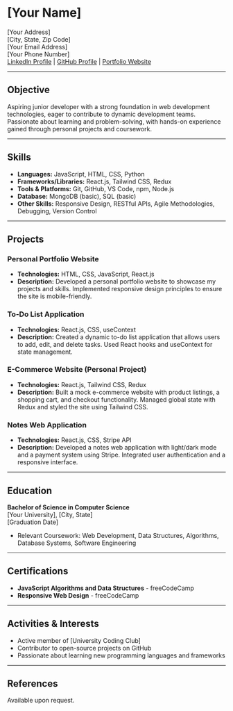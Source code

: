 # [Your Name]

[Your Address]  
[City, State, Zip Code]  
[Your Email Address]  
[Your Phone Number]  
[LinkedIn Profile](#) | [GitHub Profile](#) | [Portfolio Website](#)

---

## Objective

Aspiring junior developer with a strong foundation in web development technologies, eager to contribute to dynamic development teams. Passionate about learning and problem-solving, with hands-on experience gained through personal projects and coursework.

---

## Skills

- **Languages:** JavaScript, HTML, CSS, Python
- **Frameworks/Libraries:** React.js, Tailwind CSS, Redux
- **Tools & Platforms:** Git, GitHub, VS Code, npm, Node.js
- **Database:** MongoDB (basic), SQL (basic)
- **Other Skills:** Responsive Design, RESTful APIs, Agile Methodologies, Debugging, Version Control

---

## Projects

### Personal Portfolio Website
- **Technologies:** HTML, CSS, JavaScript, React.js
- **Description:** Developed a personal portfolio website to showcase my projects and skills. Implemented responsive design principles to ensure the site is mobile-friendly.

### To-Do List Application
- **Technologies:** React.js, CSS, useContext
- **Description:** Created a dynamic to-do list application that allows users to add, edit, and delete tasks. Used React hooks and useContext for state management.

### E-Commerce Website (Personal Project)
- **Technologies:** React.js, Tailwind CSS, Redux
- **Description:** Built a mock e-commerce website with product listings, a shopping cart, and checkout functionality. Managed global state with Redux and styled the site using Tailwind CSS.

### Notes Web Application
- **Technologies:** React.js, CSS, Stripe API
- **Description:** Developed a notes web application with light/dark mode and a payment system using Stripe. Integrated user authentication and a responsive interface.

---

## Education

**Bachelor of Science in Computer Science**  
[Your University], [City, State]  
[Graduation Date]

- Relevant Coursework: Web Development, Data Structures, Algorithms, Database Systems, Software Engineering

---

## Certifications

- **JavaScript Algorithms and Data Structures** - freeCodeCamp
- **Responsive Web Design** - freeCodeCamp

---

## Activities & Interests

- Active member of [University Coding Club]
- Contributor to open-source projects on GitHub
- Passionate about learning new programming languages and frameworks

---

## References

Available upon request.
